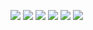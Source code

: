 ![](https://github.com/ashvi11/Unsupervised-Image-Segmentation/blob/main/Reports/A-1.jpeg)
![](https://github.com/ashvi11/Unsupervised-Image-Segmentation/blob/main/Reports/A2.jpeg)
![](https://github.com/ashvi11/Unsupervised-Image-Segmentation/blob/main/Reports/A3.jpeg)
![](https://github.com/ashvi11/Unsupervised-Image-Segmentation/blob/main/Reports/A4.jpeg)
![](https://github.com/ashvi11/Unsupervised-Image-Segmentation/blob/main/Reports/A5.jpeg)
![](https://github.com/ashvi11/Unsupervised-Image-Segmentation/blob/main/Reports/A6.jpeg)





